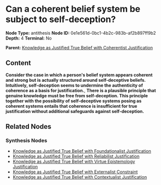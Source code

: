 # Can a coherent belief system be subject to self-deception?

**Node Type:** antithesis
**Node ID:** 0e1e561d-0bc1-4b2c-983b-af2b897ff9b2
**Depth:** 4
**Terminal:** No

**Parent:** [Knowledge as Justified True Belief with Coherentist Justification](knowledge-as-justified-true-belief-with-coherentist-justification-synthesis-82b73529-b578-4e04-9d0e-a4a0868a6ead.md)

## Content

**Consider the case in which a person's belief system appears coherent and strong but is actually structured around self-deceptive beliefs. Intuitively, self-deception seems to undermine the authenticity of coherence as a basis for justification.**, **There is a plausible principle that genuine knowledge must be free from self-deception. This principle together with the possibility of self-deceptive systems posing as coherent systems entails that coherence is insufficient for true justification without additional safeguards against self-deception.**

## Related Nodes

### Synthesis Nodes

- [Knowledge as Justified True Belief with Foundationalist Justification](knowledge-as-justified-true-belief-with-foundationalist-justification-synthesis-1d366eb8-8bb5-4914-ab29-1c1679290d5a.md)
- [Knowledge as Justified True Belief with Reliabilist Justification](knowledge-as-justified-true-belief-with-reliabilist-justification-synthesis-779f11bc-f327-4284-b917-c90f023531fd.md)
- [Knowledge as Justified True Belief with Virtue Epistemology Justification](knowledge-as-justified-true-belief-with-virtue-epistemology-justification-synthesis-d717f365-0419-41b1-8045-afa383cb413f.md)
- [Knowledge as Justified True Belief with Externalist Constraint](knowledge-as-justified-true-belief-with-externalist-constraint-synthesis-ef803158-71de-498a-b55e-1cfe695418f1.md)
- [Knowledge as Justified True Belief with Contextualist Justification](knowledge-as-justified-true-belief-with-contextualist-justification-synthesis-c71065a1-5101-48d5-be84-0f5dbb386592.md)
